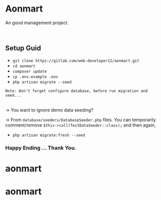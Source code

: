 # Aonmart
An good management project.

<br>

## Setup Guid
- ```git clone https://gitlab.com/web-developer11/aonmart.git```
- ```cd aonmart```
- ```composer update```
- ```cp .env.example .env```
- ```php artisan migrate --seed```

`Note: Don't forget configure database, before run migration and seed...`

<br/>
-> You want to ignore demo data seeding?

-> From ```database/seeders/DatabaseSeeder.php``` files. You can temporarily comment/remove ```$this->call(TestDataSeeder::class);``` and then again,

- ```php artisan migrate:fresh --seed```

### Happy Ending ... Thank You.
# aonmart
# aonmart
